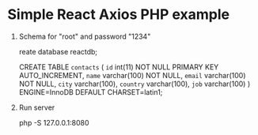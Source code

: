 
# Simple React Axios PHP example

1) Schema for "root" and password "1234"

	reate database reactdb;

	CREATE TABLE `contacts` (
	  `id` int(11) NOT NULL PRIMARY KEY AUTO_INCREMENT,
	  `name` varchar(100) NOT NULL,
	  `email` varchar(100) NOT NULL,
	  `city` varchar(100),
	  `country` varchar(100),
	  `job` varchar(100)
	) ENGINE=InnoDB DEFAULT CHARSET=latin1;

2) Run server

	php -S 127.0.0.1:8080


